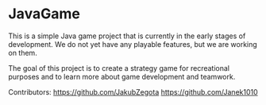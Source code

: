 # JavaGame

This is a simple Java game project that is currently in the early stages of development. We do not yet have any playable features, but we are working on them. 

The goal of this project is to create a strategy game for recreational purposes and to learn more about game development and teamwork.

Contributors:
https://github.com/JakubZegota
https://github.com/Janek1010
